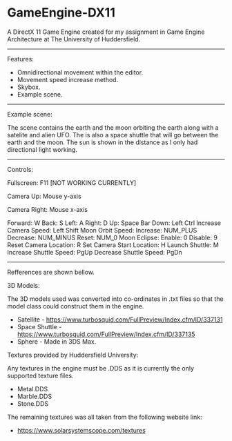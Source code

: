 # GameEngine-DX11

A DirectX 11 Game Engine created for my assignment in Game Engine Architecture
at The University of Huddersfield.

----------------------------------------------------------------------------------

Features:

- Omnidirectional movement within the editor.
- Movement speed increase method.
- Skybox.
- Example scene.

----------------------------------------------------------------------------------

Example scene:

The scene contains the earth and the moon orbiting the earth along with a satelite and alien UFO. The is also a space shuttle that will go between the earth and the moon. The sun is shown in the distance as I only had directional light working.

----------------------------------------------------------------------------------

Controls:

Fullscreen: F11 [NOT WORKING CURRENTLY]

Camera Up: Mouse y-axis

Camera Right: Mouse x-axis

Forward: W
Back: S
Left: A
Right: D
Up: Space Bar
Down: Left Ctrl
Increase Camera Speed: Left Shift
Moon Orbit Speed:
Increase: NUM_PLUS
Decrease: NUM_MINUS
Reset: NUM_0
Moon Eclipse:
Enable: 0
Disable: 9
Reset Camera Location: R
Set Camera Start Location: H
Launch Shuttle: M
Increase Shuttle Speed: PgUp
Decrease Shuttle Speed: PgDn

----------------------------------------------------------------------------------

Refferences are shown bellow.

3D Models:

The 3D models used was converted into co-ordinates in .txt files so that the model class could construct them in the engine.

 - Satellite       - https://www.turbosquid.com/FullPreview/Index.cfm/ID/337131
 - Space Shuttle   - https://www.turbosquid.com/FullPreview/Index.cfm/ID/337135
 - Sphere          - Made in 3DS Max.


Textures provided by Huddersfield University:

Any textures in the engine must be .DDS as it is currently the only supported texture files.

 - Metal.DDS
 - Marble.DDS
 - Stone.DDS
 
The remaining textures was all taken from the following website link:

 - https://www.solarsystemscope.com/textures
